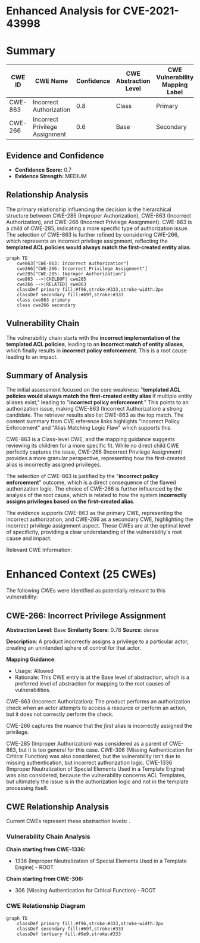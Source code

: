 # Enhanced Analysis for CVE-2021-43998

# Summary
| CWE ID | CWE Name | Confidence | CWE Abstraction Level | CWE Vulnerability Mapping Label | CWE-Vulnerability Mapping Notes |
|---|---|---|---|---|---|
| CWE-863 | Incorrect Authorization | 0.8 | Class | Primary | Allowed-with-Review |
| CWE-266 | Incorrect Privilege Assignment | 0.6 | Base | Secondary | Allowed |

## Evidence and Confidence

*   **Confidence Score:** 0.7
*   **Evidence Strength:** MEDIUM

## Relationship Analysis
The primary relationship influencing the decision is the hierarchical structure between CWE-285 (Improper Authorization), CWE-863 (Incorrect Authorization), and CWE-266 (Incorrect Privilege Assignment). CWE-863 is a child of CWE-285, indicating a more specific type of authorization issue. The selection of CWE-863 is further refined by considering CWE-266, which represents an incorrect privilege assignment, reflecting the **templated ACL policies would always match the first-created entity alias**.
```mermaid
graph TD
    cwe863["CWE-863: Incorrect Authorization"]
    cwe266["CWE-266: Incorrect Privilege Assignment"]
    cwe285["CWE-285: Improper Authorization"]
    cwe863 -->|CHILDOF| cwe285
    cwe266 -->|RELATED| cwe863
    classDef primary fill:#f96,stroke:#333,stroke-width:2px
    classDef secondary fill:#69f,stroke:#333
    class cwe863 primary
    class cwe266 secondary
```

## Vulnerability Chain
The vulnerability chain starts with the **incorrect implementation of the templated ACL policies**, leading to an **incorrect match of entity aliases**, which finally results in **incorrect policy enforcement**. This is a root cause leading to an impact.

## Summary of Analysis
The initial assessment focused on the core weakness: "**templated ACL policies would always match the first-created entity alias** if multiple entity aliases exist," leading to "**incorrect policy enforcement**." This points to an authorization issue, making CWE-863 (Incorrect Authorization) a strong candidate. The retriever results also list CWE-863 as the top match. The content summary from CVE reference links highlights "Incorrect Policy Enforcement" and "Alias Matching Logic Flaw" which supports this.

CWE-863 is a Class-level CWE, and the mapping guidance suggests reviewing its children for a more specific fit. While no direct child CWE perfectly captures the issue, CWE-266 (Incorrect Privilege Assignment) provides a more granular perspective, representing how the first-created alias is incorrectly assigned privileges.

The selection of CWE-863 is justified by the "**incorrect policy enforcement**" outcome, which is a direct consequence of the flawed authorization logic. The choice of CWE-266 is further influenced by the analysis of the root cause, which is related to how the system **incorrectly assigns privileges based on the first-created alias**.

The evidence supports CWE-863 as the primary CWE, representing the incorrect authorization, and CWE-266 as a secondary CWE, highlighting the incorrect privilege assignment aspect. These CWEs are at the optimal level of specificity, providing a clear understanding of the vulnerability's root cause and impact.

Relevant CWE Information:

# Enhanced Context (25 CWEs)
The following CWEs were identified as potentially relevant to this vulnerability:

## CWE-266: Incorrect Privilege Assignment
**Abstraction Level**: Base
**Similarity Score**: 0.78
**Source**: dense

**Description**:
A product incorrectly assigns a privilege to a particular actor, creating an unintended sphere of control for that actor.

**Mapping Guidance**:
- Usage: Allowed
- Rationale: This CWE entry is at the Base level of abstraction, which is a preferred level of abstraction for mapping to the root causes of vulnerabilities.

CWE-863 (Incorrect Authorization): The product performs an authorization check when an actor attempts to access a resource or perform an action, but it does not correctly perform the check.

CWE-266 captures the nuance that the *first* alias is incorrectly assigned the privilege.

CWE-285 (Improper Authorization) was considered as a parent of CWE-863, but it is too general for this case. CWE-306 (Missing Authentication for Critical Function) was also considered, but the vulnerability isn't due to missing authentication, but incorrect authorization logic. CWE-1336 (Improper Neutralization of Special Elements Used in a Template Engine) was also considered, because the vulnerability concerns ACL Templates, but ultimately the issue is in the authorization logic and not in the template processing itself.


## CWE Relationship Analysis

Current CWEs represent these abstraction levels: .


### Vulnerability Chain Analysis

**Chain starting from CWE-1336:**
- 1336 (Improper Neutralization of Special Elements Used in a Template Engine) - ROOT


**Chain starting from CWE-306:**
- 306 (Missing Authentication for Critical Function) - ROOT



### CWE Relationship Diagram

```mermaid
graph TD
    classDef primary fill:#f96,stroke:#333,stroke-width:2px
    classDef secondary fill:#69f,stroke:#333
    classDef tertiary fill:#9e9,stroke:#333
```